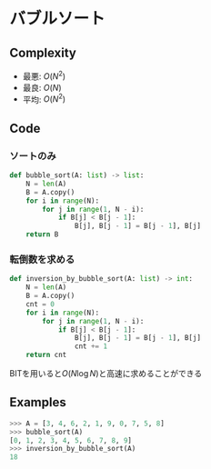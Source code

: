 # バブルソート

## Complexity

- 最悪: $O(N^2)$
- 最良: $O(N)$
- 平均: $O(N^2)$

## Code

### ソートのみ

```py
def bubble_sort(A: list) -> list:
    N = len(A)
    B = A.copy()
    for i in range(N):
        for j in range(1, N - i):
            if B[j] < B[j - 1]:
                B[j], B[j - 1] = B[j - 1], B[j]
    return B
```

### 転倒数を求める

```py
def inversion_by_bubble_sort(A: list) -> int:
    N = len(A)
    B = A.copy()
    cnt = 0
    for i in range(N):
        for j in range(1, N - i):
            if B[j] < B[j - 1]:
                B[j], B[j - 1] = B[j - 1], B[j]
                cnt += 1
    return cnt
```

BITを用いると$O(N\log{N})$と高速に求めることができる

## Examples

```py
>>> A = [3, 4, 6, 2, 1, 9, 0, 7, 5, 8]
>>> bubble_sort(A)
[0, 1, 2, 3, 4, 5, 6, 7, 8, 9]
>>> inversion_by_bubble_sort(A)
18
```
